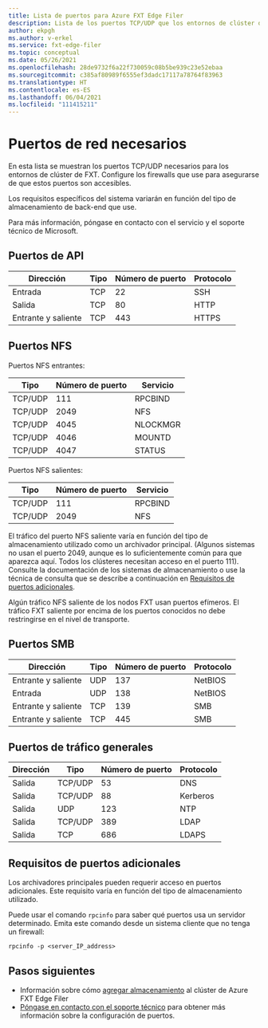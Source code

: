 ```yaml
---
title: Lista de puertos para Azure FXT Edge Filer
description: Lista de los puertos TCP/UDP que los entornos de clúster de FXT usan
author: ekpgh
ms.author: v-erkel
ms.service: fxt-edge-filer
ms.topic: conceptual
ms.date: 05/26/2021
ms.openlocfilehash: 28de9732f6a22f730059c08b5be939c23e52ebaa
ms.sourcegitcommit: c385af80989f6555ef3dadc17117a78764f83963
ms.translationtype: HT
ms.contentlocale: es-ES
ms.lasthandoff: 06/04/2021
ms.locfileid: "111415211"
---
```

# <a name="required-network-ports"></a>Puertos de red necesarios

En esta lista se muestran los puertos TCP/UDP necesarios para los entornos de clúster de FXT. Configure los firewalls que use para asegurarse de que estos puertos son accesibles.

Los requisitos específicos del sistema variarán en función del tipo de almacenamiento de back-end que use.

Para más información, póngase en contacto con el servicio y el soporte técnico de Microsoft.

## <a name="api-ports"></a>Puertos de API

| Dirección | Tipo | Número de puerto | Protocolo |
|-----------|------|-------------|----------|
| Entrada   | TCP  | 22          | SSH      |
| Salida  | TCP  | 80          | HTTP     |
| Entrante y saliente  | TCP  | 443         | HTTPS    |

## <a name="nfs-ports"></a>Puertos NFS

Puertos NFS entrantes:

| Tipo    | Número de puerto | Servicio  |
|---------|-------------|----------|
| TCP/UDP | 111         | RPCBIND  |
| TCP/UDP | 2049        | NFS      |
| TCP/UDP | 4045        | NLOCKMGR |
| TCP/UDP | 4046        | MOUNTD   |
| TCP/UDP | 4047        | STATUS   |

Puertos NFS salientes:

| Tipo    | Número de puerto | Servicio  |
|---------|-------------|----------|
| TCP/UDP | 111         | RPCBIND  |
| TCP/UDP | 2049        | NFS      |

El tráfico del puerto NFS saliente varía en función del tipo de almacenamiento utilizado como un archivador principal. (Algunos sistemas no usan el puerto 2049, aunque es lo suficientemente común para que aparezca aquí. Todos los clústeres necesitan acceso en el puerto 111). Consulte la documentación de los sistemas de almacenamiento o use la técnica de consulta que se describe a continuación en [Requisitos de puertos adicionales](#additional-port-requirements).

Algún tráfico NFS saliente de los nodos FXT usan puertos efímeros. El tráfico FXT saliente por encima de los puertos conocidos no debe restringirse en el nivel de transporte.

## <a name="smb-ports"></a>Puertos SMB

| Dirección | Tipo | Número de puerto | Protocolo |
|-----------|------|-------------|----------|
| Entrante y saliente  | UDP  | 137         | NetBIOS  |
| Entrada   | UDP  | 138         | NetBIOS  |
| Entrante y saliente  | TCP  | 139         | SMB      |
| Entrante y saliente  | TCP  | 445         | SMB      |

<!--| Outbound  | UDP  | 137         | NetBIOS  | 
| Outbound  | TCP  | 139         | SMB      |
| Outbound  | TCP  | 445         | SMB      |
-->

## <a name="general-traffic-ports"></a>Puertos de tráfico generales

| Dirección | Tipo    | Número de puerto | Protocolo |
|-----------|---------|-------------|----------|
| Salida  | TCP/UDP | 53          | DNS      |
| Salida  | TCP/UDP | 88          | Kerberos |
| Salida  | UDP     | 123         | NTP      |
| Salida  | TCP/UDP | 389         | LDAP     |
| Salida  | TCP     | 686         | LDAPS    |

## <a name="additional-port-requirements"></a>Requisitos de puertos adicionales

Los archivadores principales pueden requerir acceso en puertos adicionales. Este requisito varía en función del tipo de almacenamiento utilizado.

Puede usar el comando `rpcinfo` para saber qué puertos usa un servidor determinado. Emita este comando desde un sistema cliente que no tenga un firewall:

`rpcinfo -p <server_IP_address>`

## <a name="next-steps"></a>Pasos siguientes

* Información sobre cómo [agregar almacenamiento](add-storage.md) al clúster de Azure FXT Edge Filer
* [Póngase en contacto con el soporte técnico](support-ticket.md) para obtener más información sobre la configuración de puertos.
